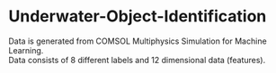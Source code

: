 # Underwater-Object-Identification
Data is generated from COMSOL Multiphysics Simulation for Machine Learning.\
Data consists of 8 different labels and 12 dimensional data (features).

